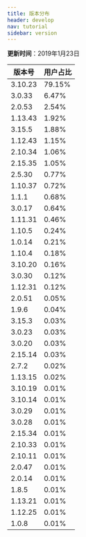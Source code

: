 ```yaml
---
title: 版本分布
header: develop
nav: tutorial
sidebar: version
---
```

**更新时间**：2019年1月23日

|版本号|用户占比|
|---|---|
|3.10.23|79.15%|
|3.0.33|6.47%|
|2.0.53|2.54%|
|1.13.43|1.92%|
|3.15.5|1.88%|
|1.12.43|1.15%|
|2.10.34|1.06%|
|2.15.35|1.05%|
|2.5.30|0.77%|
|1.10.37|0.72%|
|1.1.1|0.68%|
|3.0.17|0.64%|
|1.11.31|0.46%|
|1.10.5|0.24%|
|1.0.14|0.21%|
|1.10.4|0.18%|
|3.10.20|0.16%|
|3.0.30|0.12%|
|1.12.31|0.12%|
|2.0.51|0.05%|
|1.9.6|0.04%|
|3.15.3|0.03%|
|3.0.23|0.03%|
|3.0.20|0.03%|
|2.15.14|0.03%|
|2.7.2|0.02%|
|1.13.15|0.02%|
|3.10.19|0.01%|
|3.10.14|0.01%|
|3.0.29|0.01%|
|3.0.28|0.01%|
|2.15.34|0.01%|
|2.10.33|0.01%|
|2.10.11|0.01%|
|2.0.47|0.01%|
|2.0.14|0.01%|
|1.8.5|0.01%|
|1.13.21|0.01%|
|1.12.25|0.01%|
|1.0.8|0.01%|
